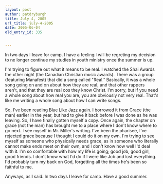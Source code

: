 ```yaml
---
layout: post
author: patdryburgh
title: July 4, 2005
url_title: july-4-2005
date: 2005-06-04
old_entry_id: 335


---
```


In two days I leave for camp. I have a feeling I will be regreting my decision to no longer continue my studies in youth ministry once the summer is up.

I'm trying to figure out what it means to be real. I watched the Shai Awards the other night (the Canadian Christian music awards). There was a group (featuring Manafest) that did a song called "Real."  Basically, it was a whole song going on and on about how they are real, and that other rappers aren't, and that they are real cos they know Christ. I'm sorry, but if you need a whole song about how real you are, you are obviously not very real. That's like me writing a whole song about how I can write songs. 

So, I've been reading Blue Like Jazz again. I borrowed it from Grace (the man) earlier in the year, but had to give it back before I was done as he was leaving. So, I have finally gotten myself a copy. Once again, the chapter on grace (not the man) has brought me to a place where I don't know where to go next. I see myself in Mr. Miller's writing. I've been the pharisee, I've rejected grace because I thought I could do it on my own. I'm trying to see myself as someone who physically needs grace, as in someone who literally cannot make ends meet on their own, and I don't know how well I'd deal with it. I'm so comfortable with how my life is going; good job, good girl, good friends. I don't know what I'd do if I were like Job and lost everything. I'd probably turn my back on God, forgetting all the times he's been so faithful to me. 

Anyways, as I said. In two days I leave for camp. Have a good summer.